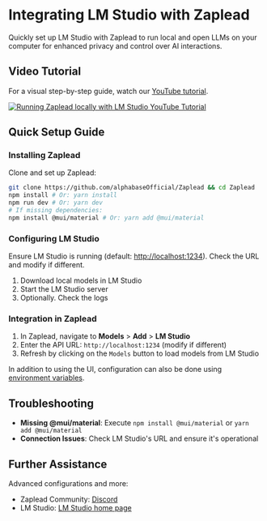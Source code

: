 # Integrating LM Studio with Zaplead

Quickly set up LM Studio with Zaplead to run local and open LLMs on your computer for enhanced privacy and control over AI interactions.

## Video Tutorial

For a visual step-by-step guide, watch our [YouTube tutorial](https://www.youtube.com/watch?v=MqXzxVokMDk).

[![Running Zaplead locally with LM Studio YouTube Tutorial](http://img.youtube.com/vi/MqXzxVokMDk/0.jpg)](http://www.youtube.com/watch?v=MqXzxVokMDk "Running Zaplead locally with LM Studio")


## Quick Setup Guide

### Installing Zaplead

Clone and set up Zaplead:

```bash
git clone https://github.com/alphabaseOfficial/Zaplead && cd Zaplead
npm install # Or: yarn install
npm run dev # Or: yarn dev
# If missing dependencies:
npm install @mui/material # Or: yarn add @mui/material
```

### Configuring LM Studio

Ensure LM Studio is running (default: [http://localhost:1234](http://localhost:1234)).
Check the URL and modify if different.
1. Download local models in LM Studio
2. Start the LM Studio server
3. Optionally. Check the logs

### Integration in Zaplead

1. In Zaplead, navigate to **Models** > **Add** > **LM Studio**
2. Enter the API URL: `http://localhost:1234` (modify if different)
3. Refresh by clicking on the `Models` button to load models from LM Studio

In addition to using the UI, configuration can also be done using
[environment variables](environment-variables.md).

## Troubleshooting

- **Missing @mui/material**: Execute `npm install @mui/material` or `yarn add @mui/material`
- **Connection Issues**: Check LM Studio's URL and ensure it's operational


## Further Assistance

Advanced configurations and more:

- Zaplead Community: [Discord](https://discord.gg/MkH4qj2Jp9)
- LM Studio: [LM Studio home page](https://lmstudio.ai/)
